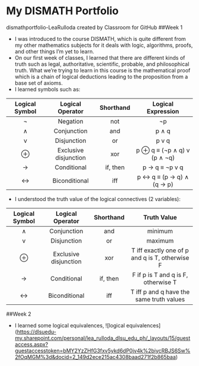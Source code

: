 # My DISMATH Portfolio
dismathportfolio-LeaRulloda created by Classroom for GitHub
##Week 1
- I was introduced to the course DISMATH, which is quite different from my other mathematics subjects for it deals with logic, algorithms, proofs, and other things I’m yet to learn.
- On our first week of classes, I learned that there are different kinds of truth such as legal, authoritative, scientific, probable, and philosophical truth. What we’re trying to learn in this course is the mathematical proof which is a chain of logical deductions leading to the proposition from a base set of axioms.
- I learned symbols such as:

| Logical Symbol  |  Logical Operator | Shorthand | Logical Expression |
| :-----: |:-------:|:-----:| :-------: |
| ¬ |Negation | not | ¬p |
| ∧ | Conjunction | and | p ∧ q |
| v | Disjunction | or | p v q |
| ⊕ | Exclusive disjunction | xor |  p ⊕ q  ≡ (¬p ∧ q) v (p ∧ ¬q) |
| → | Conditional | if, then | p → q ≡  ¬p v q |
| ↔ | Biconditional | iff |  p ↔ q ≡ (p → q) ∧ (q → p) |

- I understood the truth value of the logical connectives (2 variables):

| Logical Symbol  |  Logical Operator | Shorthand | Truth Value |
| :-----: |:-------:|:-----:| :------------: |
| ∧ | Conjunction | and | minimum |
| v | Disjunction | or | maximum |
| ⊕ | Exclusive disjunction | xor | T iff exactly one of p and q is T, otherwise F|
| → | Conditional | if, then | F if p is T and q is F, otherwise T |
| ↔ | Biconditional | iff |  T iff p and q have the same truth values |

##Week 2
- I learned some logical equivalences,
![logical equivalences] (https://dlsuedu-my.sharepoint.com/personal/lea_rulloda_dlsu_edu_ph/_layouts/15/guestaccess.aspx?guestaccesstoken=bMY2YzZHfG3fxv5ykd6dP0jv4k%2biycRBJS6Sw%2fOqMGM%3d&docid=2_149d2ece215ac4308baad271f2b865baa)
